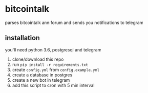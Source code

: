 # bitcointalk

parses bitcointalk ann forum and sends you notifications to telegram

## installation

you'll need python 3.6, postgresql and telegram

1. clone/download this repo
2. run `pip install -r requirements.txt`
3. create `config.yml` from `config.example.yml`
4. create a database in postgres
5. create a new bot in telegram
6. add this script to cron with 5 min interval
